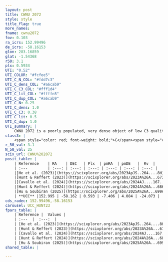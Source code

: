 ```yaml
---
layout: post
title: CWNU 2072
style: style
title_flag: true
more_names: 
fname: cwnu2072
fov: 0.103
ra_icrs: 152.99496
de_icrs: -58.16153
glon: 283.16859
glat: -1.54368
r50: 3.1
plx: 0.5934
UTI: "0.52"
UTI_COLOR: "#fcfee5"
UTI_C_N_COL: "#fdd7c3"
UTI_C_dens_COL: "#a6cab9"
UTI_C_C3_COL: "#fff1d4"
UTI_C_lit_COL: "#ffffe8"
UTI_C_dup_COL: "#a6cab9"
UTI_C_N: 0.25
UTI_C_dens: 1.0
UTI_C_C3: 0.38
UTI_C_lit: 0.5
UTI_C_dup: 1.0
UTI_summary: |
    CWNU 2072 is a poorly populated, very dense object of low C3 quality. It was recently reported but it is moderately studied in the literature.
class3: |
    <span style="color: red; font-weight: bold;">C</span><span style="color: #FFC300; font-weight: bold;">B</span>
r_50_val: 3.1
N_50_val: 25
scix_url: CWNU%202072
posit_table: |
    | Reference    | RA    | DEC   | Plx  | pmRA  | pmDE   |  Rv  |
    | :---         | :---: | :---: | :---: | :---: | :---: | :---: |
    |[He et al. (2023)](https://scixplorer.org/abs/2023ApJS..264....8H) | 153.012 | -58.173 | 0.593 | -7.414 | 4.082 | -- |
    |[Hunt & Reffert (2023)](https://scixplorer.org/abs/2023A%26A...673A.114H) | 153.018 | -58.183 | 0.592 | -7.386 | 4.064 | -- |
    |[Cavallo et al. (2024)](https://scixplorer.org/abs/2024AJ....167...12C) | 152.979 | -58.15 | 0.595 | -- | -- | -- |
    |[Hunt & Reffert (2024)](https://scixplorer.org/abs/2024A%26A...686A..42H) | 153.018 | -58.183 | 0.592 | -7.386 | 4.064 | -- |
    |[Hu & Soubiran (2025)](https://scixplorer.org/abs/2025A%26A...699A.246H) | 152.979 | -58.15 | -- | -- | -- | -- |
    | **UCC** |152.995 | -58.162 | 0.593 | -7.406 | 4.084 | -24.073 | 
cds_radec: 152.99496,-58.16153
carousel: UCC_HUNT23
fpars_table: |
    | Reference |  Values |
    | :---  |  :---:  |
    | [He et al. (2023)](https://scixplorer.org/abs/2023ApJS..264....8H) | `A0=0.55, m-M=11.05, logAge=8.65` |
    | [Hunt & Reffert (2023)](https://scixplorer.org/abs/2023A%26A...673A.114H) | `AV50=0.242, diffAV50=0.242, MOD50=10.987, logAge50=8.244` |
    | [Cavallo et al. (2024)](https://scixplorer.org/abs/2024AJ....167...12C) | `AV50=0.35, dMod50=10.95, logAge50=8.85, [Fe/H]50=-0.19` |
    | [Hunt & Reffert (2024)](https://scixplorer.org/abs/2024A%26A...686A..42H) | `MassJ=64.3099` |
    | [Hu & Soubiran (2025)](https://scixplorer.org/abs/2025A%26A...699A.246H) | `MA22=-0.33, MA23f=-0.14, MZ23=-0.04, MK24=-0.18, MF24=-0.13` |
shared_table: |
    
---
```

